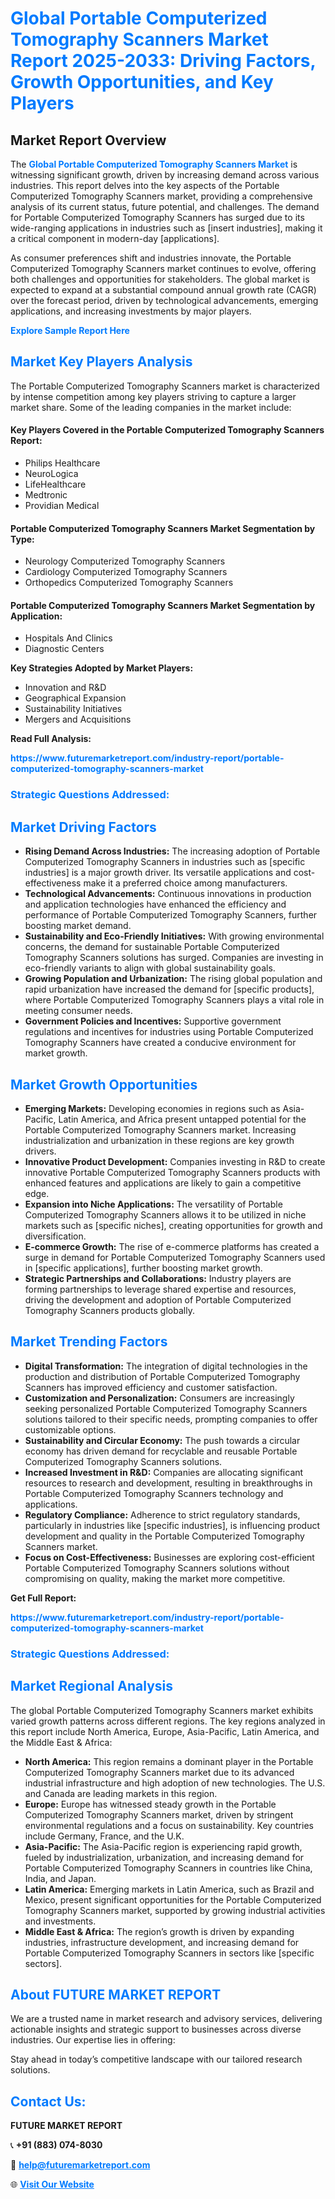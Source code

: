 <h1 style="color: #007BFF;">Global Portable Computerized Tomography Scanners Market Report 2025-2033: Driving Factors, Growth Opportunities, and Key Players</h1>

<section id="overview">
<h2>Market Report Overview</h2>
<p>The <a href="https://www.futuremarketreport.com/industry-report/portable-computerized-tomography-scanners-market" style="color: #007BFF; text-decoration: none;"><strong>Global Portable Computerized Tomography Scanners Market</strong></a> is witnessing significant growth, driven by increasing demand across various industries. This report delves into the key aspects of the Portable Computerized Tomography Scanners market, providing a comprehensive analysis of its current status, future potential, and challenges. The demand for Portable Computerized Tomography Scanners has surged due to its wide-ranging applications in industries such as [insert industries], making it a critical component in modern-day [applications].</p>
<p>As consumer preferences shift and industries innovate, the Portable Computerized Tomography Scanners market continues to evolve, offering both challenges and opportunities for stakeholders. The global market is expected to expand at a substantial compound annual growth rate (CAGR) over the forecast period, driven by technological advancements, emerging applications, and increasing investments by major players.</p>
</section>

<section id="overview">
<p><a href="https://www.futuremarketreport.com/request-sample/reportId=51063" style="color: #007BFF; text-decoration: none;"><strong>Explore Sample Report Here</strong></a></p>
</section>

<section id="key-players">
<h2 style="color: #007BFF;">Market Key Players Analysis</h2>
<p>The Portable Computerized Tomography Scanners market is characterized by intense competition among key players striving to capture a larger market share. Some of the leading companies in the market include:</p>
<h4>Key Players Covered in the Portable Computerized Tomography Scanners Report:</h4>
<ul><li>Philips Healthcare</li><li>NeuroLogica</li><li>LifeHealthcare</li><li>Medtronic</li><li>Providian Medical</li></ul>
<h4>Portable Computerized Tomography Scanners Market Segmentation by Type:</h4>
<ul><li>Neurology Computerized Tomography Scanners</li><li>Cardiology Computerized Tomography Scanners</li><li>Orthopedics Computerized Tomography Scanners</li></ul>

<h4>Portable Computerized Tomography Scanners Market Segmentation by Application:</h4>
<ul><li>Hospitals And Clinics</li><li>Diagnostic Centers</li></ul>
<p><strong>Key Strategies Adopted by Market Players:</strong></p>
<ul>
<li>Innovation and R&D</li>
<li>Geographical Expansion</li>
<li>Sustainability Initiatives</li>
<li>Mergers and Acquisitions</li>
</ul>
</section>

<section>
<p><strong>Read Full Analysis: </strong></p><a href="https://www.futuremarketreport.com/industry-report/portable-computerized-tomography-scanners-market" style="color: #007BFF; text-decoration: none;"><strong>https://www.futuremarketreport.com/industry-report/portable-computerized-tomography-scanners-market</strong></a>
<h3 style="color: #007BFF;">Strategic Questions Addressed:</h3>
</section>

<section id="driving-factors">
<h2 style="color: #007BFF;">Market Driving Factors</h2>
<ul>
<li><strong>Rising Demand Across Industries:</strong> The increasing adoption of Portable Computerized Tomography Scanners in industries such as [specific industries] is a major growth driver. Its versatile applications and cost-effectiveness make it a preferred choice among manufacturers.</li>
<li><strong>Technological Advancements:</strong> Continuous innovations in production and application technologies have enhanced the efficiency and performance of Portable Computerized Tomography Scanners, further boosting market demand.</li>
<li><strong>Sustainability and Eco-Friendly Initiatives:</strong> With growing environmental concerns, the demand for sustainable Portable Computerized Tomography Scanners solutions has surged. Companies are investing in eco-friendly variants to align with global sustainability goals.</li>
<li><strong>Growing Population and Urbanization:</strong> The rising global population and rapid urbanization have increased the demand for [specific products], where Portable Computerized Tomography Scanners plays a vital role in meeting consumer needs.</li>
<li><strong>Government Policies and Incentives:</strong> Supportive government regulations and incentives for industries using Portable Computerized Tomography Scanners have created a conducive environment for market growth.</li>
</ul>
</section>

<section id="growth-opportunities">
<h2 style="color: #007BFF;">Market Growth Opportunities</h2>
<ul>
<li><strong>Emerging Markets:</strong> Developing economies in regions such as Asia-Pacific, Latin America, and Africa present untapped potential for the Portable Computerized Tomography Scanners market. Increasing industrialization and urbanization in these regions are key growth drivers.</li>
<li><strong>Innovative Product Development:</strong> Companies investing in R&D to create innovative Portable Computerized Tomography Scanners products with enhanced features and applications are likely to gain a competitive edge.</li>
<li><strong>Expansion into Niche Applications:</strong> The versatility of Portable Computerized Tomography Scanners allows it to be utilized in niche markets such as [specific niches], creating opportunities for growth and diversification.</li>
<li><strong>E-commerce Growth:</strong> The rise of e-commerce platforms has created a surge in demand for Portable Computerized Tomography Scanners used in [specific applications], further boosting market growth.</li>
<li><strong>Strategic Partnerships and Collaborations:</strong> Industry players are forming partnerships to leverage shared expertise and resources, driving the development and adoption of Portable Computerized Tomography Scanners products globally.</li>
</ul>
</section>

<section id="trending-factors">
<h2 style="color: #007BFF;">Market Trending Factors</h2>
<ul>
<li><strong>Digital Transformation:</strong> The integration of digital technologies in the production and distribution of Portable Computerized Tomography Scanners has improved efficiency and customer satisfaction.</li>
<li><strong>Customization and Personalization:</strong> Consumers are increasingly seeking personalized Portable Computerized Tomography Scanners solutions tailored to their specific needs, prompting companies to offer customizable options.</li>
<li><strong>Sustainability and Circular Economy:</strong> The push towards a circular economy has driven demand for recyclable and reusable Portable Computerized Tomography Scanners solutions.</li>
<li><strong>Increased Investment in R&D:</strong> Companies are allocating significant resources to research and development, resulting in breakthroughs in Portable Computerized Tomography Scanners technology and applications.</li>
<li><strong>Regulatory Compliance:</strong> Adherence to strict regulatory standards, particularly in industries like [specific industries], is influencing product development and quality in the Portable Computerized Tomography Scanners market.</li>
<li><strong>Focus on Cost-Effectiveness:</strong> Businesses are exploring cost-efficient Portable Computerized Tomography Scanners solutions without compromising on quality, making the market more competitive.</li>
</ul>
</section>

<section>
<p><strong>Get Full Report: </strong></p><a href="https://www.futuremarketreport.com/industry-report/portable-computerized-tomography-scanners-market" style="color: #007BFF; text-decoration: none;"><strong>https://www.futuremarketreport.com/industry-report/portable-computerized-tomography-scanners-market</strong></a>
<h3 style="color: #007BFF;">Strategic Questions Addressed:</h3>
</section>


<section id="regional-analysis">
<h2 style="color: #007BFF;">Market Regional Analysis</h2>
<p>The global Portable Computerized Tomography Scanners market exhibits varied growth patterns across different regions. The key regions analyzed in this report include North America, Europe, Asia-Pacific, Latin America, and the Middle East & Africa:</p>
<ul>
<li><strong>North America:</strong> This region remains a dominant player in the Portable Computerized Tomography Scanners market due to its advanced industrial infrastructure and high adoption of new technologies. The U.S. and Canada are leading markets in this region.</li>
<li><strong>Europe:</strong> Europe has witnessed steady growth in the Portable Computerized Tomography Scanners market, driven by stringent environmental regulations and a focus on sustainability. Key countries include Germany, France, and the U.K.</li>
<li><strong>Asia-Pacific:</strong> The Asia-Pacific region is experiencing rapid growth, fueled by industrialization, urbanization, and increasing demand for Portable Computerized Tomography Scanners in countries like China, India, and Japan.</li>
<li><strong>Latin America:</strong> Emerging markets in Latin America, such as Brazil and Mexico, present significant opportunities for the Portable Computerized Tomography Scanners market, supported by growing industrial activities and investments.</li>
<li><strong>Middle East & Africa:</strong> The region’s growth is driven by expanding industries, infrastructure development, and increasing demand for Portable Computerized Tomography Scanners in sectors like [specific sectors].</li>
</ul>
</section>

<footer>
<h2 style="color: #007BFF;">About FUTURE MARKET REPORT</h2>
<p>We are a trusted name in market research and advisory services, delivering actionable insights and strategic support to businesses across diverse industries. Our expertise lies in offering:</p>

<p>Stay ahead in today’s competitive landscape with our tailored research solutions.</p>

<h2 style="color: #007BFF;">Contact Us:</h2>
<p><strong>FUTURE MARKET REPORT</strong></p>
<p>📞 <strong>+91 (883) 074-8030</strong></p>
<p>📧 <strong><a href="mailto:help@futuremarketreport.com" style="color: #007BFF;">help@futuremarketreport.com</a></strong></p>
<p>🌐 <strong><a href="https://www.futuremarketreport.com/" style="color: #007BFF;">Visit Our Website</a></strong></p>
</footer>